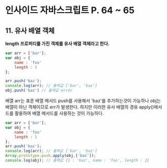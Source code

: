 # 인사이드 자바스크립트 P. 64 ~ 65

## 11. 유사 배열 객체
__length 프로퍼티를 가진 객체를 유사 배열 객체라고 한다.__
```js
var arr = ['bar'];
var obj = {
    name : 'foo'
    length : 1
};

arr.push('baz');
console.log(arr); // 출력값 ['bar', 'baz']
obj.push('baz') // 출력값 error
```
배열 arr는 표준 배열 메서드 push를 사용해서 'baz'를 추가하는것이 가능하나 obj는 배열이 아닌 객체이므로 err가 발생한다. 하지만 이러한 유사 배열의 경유 apply()메서드를 활용하여 배열 메서드를 사용하는 것이 가능하다.
```js
var arr = ['bar'];
var obj = {
    name : 'foo'
    length : 1
};
arr.push('baz');
console.log(arr); // 출력값 ['bar', 'baz']
Array.prototype.push.apply(obj,['baz']);
console.log(obj); // 출력값 {1 : 'baz', name : 'foo', length : 2}

```
